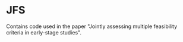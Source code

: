 # JFS
Contains code used in the paper "Jointly assessing multiple feasibility criteria in early-stage studies". 
